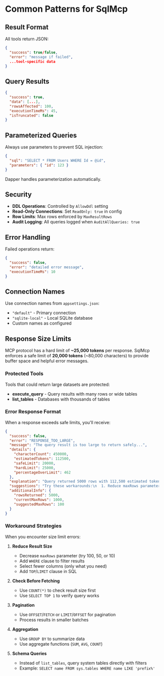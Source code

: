 # Common Patterns for SqlMcp

## Result Format

All tools return JSON:
```json
{
  "success": true/false,
  "error": "message if failed",
  ...tool-specific data
}
```

## Query Results

```json
{
  "success": true,
  "data": [...],
  "rowsAffected": 100,
  "executionTimeMs": 45,
  "isTruncated": false
}
```

## Parameterized Queries

Always use parameters to prevent SQL injection:
```json
{
  "sql": "SELECT * FROM Users WHERE Id = @id",
  "parameters": { "id": 123 }
}
```

Dapper handles parameterization automatically.

## Security

- **DDL Operations**: Controlled by `AllowDdl` setting
- **Read-Only Connections**: Set `ReadOnly: true` in config
- **Row Limits**: Max rows enforced by `MaxResultRows`
- **Audit Logging**: All queries logged when `AuditAllQueries: true`

## Error Handling

Failed operations return:
```json
{
  "success": false,
  "error": "detailed error message",
  "executionTimeMs": 10
}
```

## Connection Names

Use connection names from `appsettings.json`:
- `"default"` - Primary connection
- `"sqlite-local"` - Local SQLite database
- Custom names as configured

## Response Size Limits

MCP protocol has a hard limit of **~25,000 tokens** per response. SqlMcp enforces a safe limit of **20,000 tokens** (~80,000 characters) to provide buffer space and helpful error messages.

### Protected Tools

Tools that could return large datasets are protected:
- **execute_query** - Query results with many rows or wide tables
- **list_tables** - Databases with thousands of tables

### Error Response Format

When a response exceeds safe limits, you'll receive:
```json
{
  "success": false,
  "error": "RESPONSE_TOO_LARGE",
  "message": "The query result is too large to return safely...",
  "details": {
    "characterCount": 450000,
    "estimatedTokens": 112500,
    "safeLimit": 20000,
    "hardLimit": 25000,
    "percentageOverLimit": 462
  },
  "explanation": "Query returned 5000 rows with 112,500 estimated tokens...",
  "suggestions": "Try these workarounds:\n  1. Reduce maxRows parameter...",
  "additionalInfo": {
    "rowsReturned": 5000,
    "currentMaxRows": 1000,
    "suggestedMaxRows": 100
  }
}
```

### Workaround Strategies

When you encounter size limit errors:

1. **Reduce Result Size**
   - Decrease `maxRows` parameter (try 100, 50, or 10)
   - Add `WHERE` clause to filter results
   - Select fewer columns (only what you need)
   - Add `TOP`/`LIMIT` clause in SQL

2. **Check Before Fetching**
   - Use `COUNT(*)` to check result size first
   - Use `SELECT TOP 1` to verify query works

3. **Pagination**
   - Use `OFFSET`/`FETCH` or `LIMIT`/`OFFSET` for pagination
   - Process results in smaller batches

4. **Aggregation**
   - Use `GROUP BY` to summarize data
   - Use aggregate functions (`SUM`, `AVG`, `COUNT`)

5. **Schema Queries**
   - Instead of `list_tables`, query system tables directly with filters
   - Example: `SELECT name FROM sys.tables WHERE name LIKE 'prefix%'`
